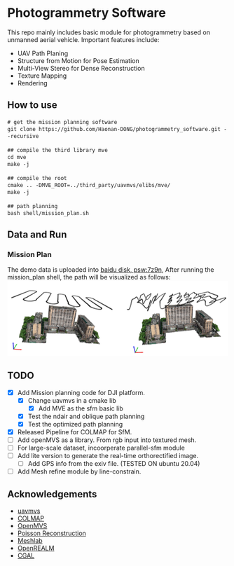 # Photogrammetry Software
This repo mainly includes basic module for photogrammetry based on unmanned aerial vehicle. Important features include:
- UAV Path Planing
- Structure from Motion for Pose Estimation
- Multi-View Stereo for Dense Reconstruction
- Texture Mapping
- Rendering

## How to use
```shell
# get the mission planning software
git clone https://github.com/Haonan-DONG/photogrammetry_software.git --recursive

## compile the third library mve
cd mve
make -j

## compile the root
cmake .. -DMVE_ROOT=../third_party/uavmvs/elibs/mve/
make -j

## path planning
bash shell/mission_plan.sh
```
## Data and Run
### Mission Plan
The demo data is uploaded into [baidu disk, psw:7z9n](https://pan.baidu.com/s/1E1aecb8SpcAujOZ3HdEazg?pwd=7z9n), After running the mission_plan shell, the path will be visualized as follows:
![mission_plan](doc/mission_plan.png)


## TODO
- [X] Add Mission planning code for DJI platform.
    - [X] Change uavmvs in a cmake lib
        - [X] Add MVE as the sfm basic lib
    - [X] Test the ndair and oblique path planning
    - [X] Test the optimized path planning
- [X] Released Pipeline for COLMAP for SfM.
- [ ] Add openMVS as a library. From rgb input into textured mesh.
- [ ] For large-scale dataset, incoorperate parallel-sfm module
- [ ] Add lite version to generate the real-time orthorectified image.
    - [ ] Add GPS info from the exiv file. (TESTED ON ubuntu 20.04)
- [ ] Add Mesh refine module by line-constrain.

## Acknowledgements
- [uavmvs](https://github.com/nmoehrle/uavmvs)
- [COLMAP](https://github.com/colmap/colmap)
- [OpenMVS](https://github.com/cdcseacave/openMVS)
- [Poisson Reconstruction](https://www.cs.jhu.edu/~misha/Code/PoissonRecon/Version13.8/)
- [Meshlab](https://github.com/cnr-isti-vclab/meshlab)
- [OpenREALM](https://github.com/laxnpander/OpenREALM.git)
- [CGAL](https://github.com/CGAL/cgal.git)